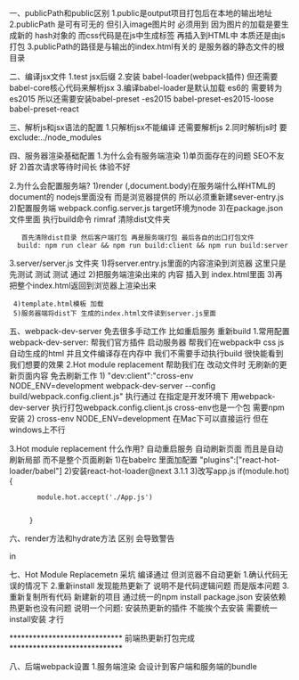 
一、publicPath和public区别
    1.public是output项目打包后在本地的输出地址
    2.publicPath 是可有可无的 但引入image图片时  必须用到 因为图片的加载是要生成新的
      hash对象的 而css代码是在js中生成标签 再插入到HTML中 本质还是由js打包
    3.publicPath的路径是与输出的index.html有关的 是服务器的静态文件的根目录

二、编译jsx文件
   1.test jsx后缀
   2.安装 babel-loader(webpack插件) 但还需要babel-core核心代码来解析jsx
   3.编译babel-loader是默认加载 es6的 需要转为es2015 所以还需要安装babel-preset
     -es2015 babel-preset-es2015-loose  babel-preset-react

三、解析js和jsx语法的配置
    1.只解析jsx不能编译 还需要解析js
    2.同时解析js时  要exclude:../node_modules

四、服务器渲染基础配置
   1.为什么会有服务端渲染
     1)单页面存在的问题 SEO不友好
     2)首次请求等待时间长 体验不好

   2.为什么会配置服务端?
     1)render (<App/>,document.body)在服务端什么样HTML的document的 nodejs里面没有 而是浏览器提供的
       所以必须重新建sever-entry.js
     2)配置服务端 webpack.config.server.js target环境为node
     3)在package.json 文件里面 执行build命令
       rimraf 清除dist文件夹

       首先清除dist目录 然后客户端打包 再是服务端打包 最后各自的出口打包文件
      build: npm run clear && npm run build:client && npm run build:server

   3.server/server.js  文件夹
     1)将server.entry.js里面的内容渲染到浏览器 这里只是先测试 测试 测试 通过
     2)把服务端渲染出来的 内容 插入到 index.html里面
     3)再把整个index.html返回到浏览器上渲染出来

     4)template.html模板 加载
     5)服务器端将dist下 生成的index.html文件读到server.js里面
五、webpack-dev-server 免去很多手动工作  比如重启服务 重新build
   1.常用配置  webpack-dev-server: 帮我们官方插件 启动服务器 帮我们在webpack中 css js 自动生成的html 并且文件编译存在内存中 我们不需要手动执行build 很快能看到我们想要的效果
   2.Hot module replacement 帮助我们在 改动文件时  无刷新的更新页面内容 免去刷新工作
      1) "dev:client":"cross-env NODE_ENV=development webpack-dev-server --config build/webpack.config.client.js"
       执行通过 在指定是开发环境下 用webpack-dev-server 执行打包webpack.config.client.js
       cross-env也是一个包 需要npm安装
      2) cross-env NODE_ENV=development 在Mac下可以直接运行 但在windows上不行

   3.Hot module replacement 什么作用? 自动重启服务 自动刷新页面 而且是自动刷新局部 而不是整个页面刷新
     1)在babelrc  里面加配置
       "plugins":["react-hot-loader/babel"]
     2)安装react-hot-loader@next 3.1.1
     3)改写app.js
        if(module.hot){

           module.hot.accept('./App.js')


         }

六、render方法和hydrate方法 区别 会导致警告 <div>in</div>

七、Hot Module Replacemetn 采坑 编译通过 但浏览器不自动更新
   1.确认代码无误的情况下
   2.重新install 发现能热更新了 说明不是代码逻辑问题 而是版本问题
   3.重新复制所有代码 新建新的项目 通过统一的npm install package.json 安装依赖 热更新也没有问题
     说明一个问题: 安装热更新的插件 不能挨个去安装 需要统一install安装 才行

***************************** 前端热更新打包完成   *****************************

八、后端webpack设置
   1.服务端渲染 会设计到客户端和服务端的bundle


